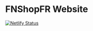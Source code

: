 # FNShopFR Website
[![Netlify Status](https://api.netlify.com/api/v1/badges/a4b541b7-2c9c-409a-871e-d720f5b55c99/deploy-status)](https://app.netlify.com/sites/fnshopfr/deploys)
